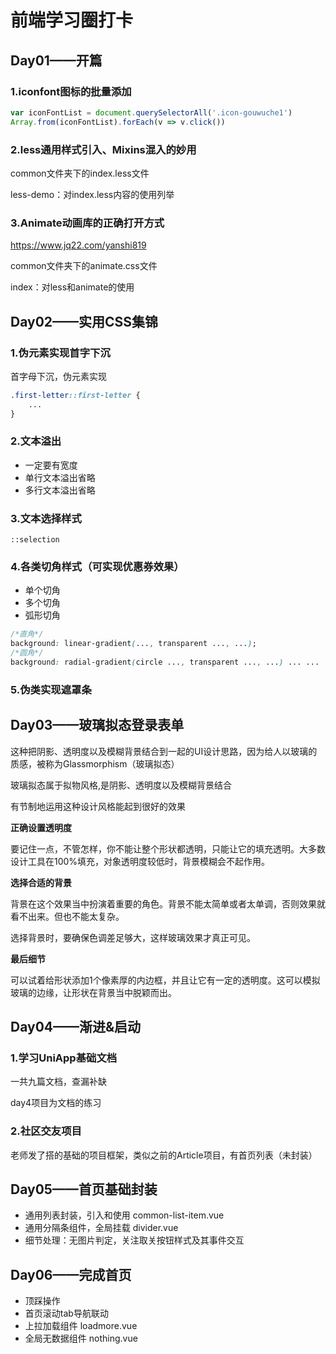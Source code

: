 # 前端学习圈打卡

## Day01——开篇

### 1.iconfont图标的批量添加

```js
var iconFontList = document.querySelectorAll('.icon-gouwuche1')
Array.from(iconFontList).forEach(v => v.click())
```

### 2.less通用样式引入、Mixins混入的妙用

common文件夹下的index.less文件

less-demo：对index.less内容的使用列举

### 3.Animate动画库的正确打开方式

https://www.jq22.com/yanshi819

common文件夹下的animate.css文件

index：对less和animate的使用

## Day02——实用CSS集锦

### 1.伪元素实现首字下沉

首字母下沉，伪元素实现

```css
.first-letter::first-letter {
    ...
}
```

### 2.文本溢出

- 一定要有宽度
- 单行文本溢出省略
- 多行文本溢出省略

### 3.文本选择样式

`::selection`

### 4.各类切角样式（可实现优惠券效果）

- 单个切角
- 多个切角
- 弧形切角

```css
/*直角*/
background: linear-gradient(..., transparent ..., ...);
/*圆角*/
background: radial-gradient(circle ..., transparent ..., ...) ... ...
```

### 5.伪类实现遮罩条

## Day03——玻璃拟态登录表单

这种把阴影、透明度以及模糊背景结合到一起的UI设计思路，因为给人以玻璃的质感，被称为Glassmorphism（玻璃拟态）

玻璃拟态属于拟物风格,是阴影、透明度以及模糊背景结合

有节制地运用这种设计风格能起到很好的效果

**正确设置透明度**

要记住一点，不管怎样，你不能让整个形状都透明，只能让它的填充透明。大多数设计工具在100%填充，对象透明度较低时，背景模糊会不起作用。

**选择合适的背景**

背景在这个效果当中扮演着重要的角色。背景不能太简单或者太单调，否则效果就看不出来。但也不能太复杂。

选择背景时，要确保色调差足够大，这样玻璃效果才真正可见。

**最后细节**

可以试着给形状添加1个像素厚的内边框，并且让它有一定的透明度。这可以模拟玻璃的边缘，让形状在背景当中脱颖而出。

## Day04——渐进&启动

### 1.学习UniApp基础文档

一共九篇文档，查漏补缺

day4项目为文档的练习

### 2.社区交友项目

老师发了搭的基础的项目框架，类似之前的Article项目，有首页列表（未封装）

## Day05——首页基础封装

- 通用列表封装，引入和使用 common-list-item.vue
- 通用分隔条组件，全局挂载 divider.vue
- 细节处理：无图片判定，关注取关按钮样式及其事件交互

## Day06——完成首页

- 顶踩操作
- 首页滚动tab导航联动
- 上拉加载组件 loadmore.vue
- 全局无数据组件 nothing.vue